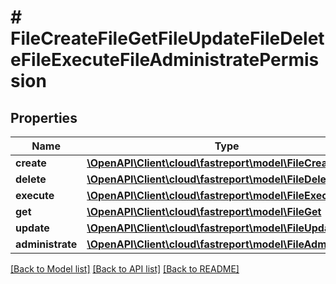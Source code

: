 # # FileCreateFileGetFileUpdateFileDeleteFileExecuteFileAdministratePermission

## Properties

Name | Type | Description | Notes
------------ | ------------- | ------------- | -------------
**create** | [**\OpenAPI\Client\cloud\fastreport\model\FileCreate**](FileCreate.md) |  | [optional]
**delete** | [**\OpenAPI\Client\cloud\fastreport\model\FileDelete**](FileDelete.md) |  | [optional]
**execute** | [**\OpenAPI\Client\cloud\fastreport\model\FileExecute**](FileExecute.md) |  | [optional]
**get** | [**\OpenAPI\Client\cloud\fastreport\model\FileGet**](FileGet.md) |  | [optional]
**update** | [**\OpenAPI\Client\cloud\fastreport\model\FileUpdate**](FileUpdate.md) |  | [optional]
**administrate** | [**\OpenAPI\Client\cloud\fastreport\model\FileAdministrate**](FileAdministrate.md) |  | [optional]

[[Back to Model list]](../../README.md#models) [[Back to API list]](../../README.md#endpoints) [[Back to README]](../../README.md)
